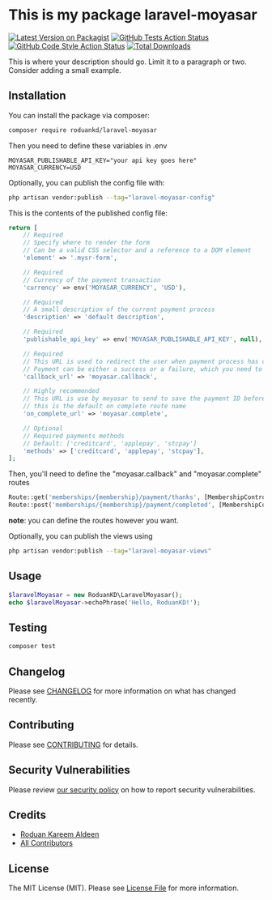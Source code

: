# This is my package laravel-moyasar

[![Latest Version on Packagist](https://img.shields.io/packagist/v/roduankd/laravel-moyasar.svg?style=flat-square)](https://packagist.org/packages/roduankd/laravel-moyasar)
[![GitHub Tests Action Status](https://img.shields.io/github/workflow/status/roduankd/laravel-moyasar/run-tests?label=tests)](https://github.com/roduankd/laravel-moyasar/actions?query=workflow%3Arun-tests+branch%3Amain)
[![GitHub Code Style Action Status](https://img.shields.io/github/workflow/status/roduankd/laravel-moyasar/Check%20&%20fix%20styling?label=code%20style)](https://github.com/roduankd/laravel-moyasar/actions?query=workflow%3A"Check+%26+fix+styling"+branch%3Amain)
[![Total Downloads](https://img.shields.io/packagist/dt/roduankd/laravel-moyasar.svg?style=flat-square)](https://packagist.org/packages/roduankd/laravel-moyasar)

This is where your description should go. Limit it to a paragraph or two. Consider adding a small example.

## Installation

You can install the package via composer:

```bash
composer require roduankd/laravel-moyasar
```

Then you need to define these variables in .env
```dotenv
MOYASAR_PUBLISHABLE_API_KEY="your api key goes here"
MOYASAR_CURRENCY=USD
```

Optionally, you can publish the config file with:

```bash
php artisan vendor:publish --tag="laravel-moyasar-config"
```

This is the contents of the published config file:

```php
return [
    // Required
    // Specify where to render the form
    // Can be a valid CSS selector and a reference to a DOM element
    'element' => '.mysr-form',

    // Required
    // Currency of the payment transaction
    'currency' => env('MOYASAR_CURRENCY', 'USD'),

    // Required
    // A small description of the current payment process
    'description' => 'default description',

    // Required
    'publishable_api_key' => env('MOYASAR_PUBLISHABLE_API_KEY', null),

    // Required
    // This URL is used to redirect the user when payment process has completed
    // Payment can be either a success or a failure, which you need to verify on you system (We will show this in a couple of lines)
    'callback_url' => 'moyasar.callback',

    // Highly recommended
    // This URL is use by moyasar to send to save the payment ID before redirecting the user to 3-D Secure
    // this is the default on complete route name
    'on_complete_url' => 'moyasar.complete',

    // Optional
    // Required payments methods
    // Default: ['creditcard', 'applepay', 'stcpay']
    'methods' => ['creditcard', 'applepay', 'stcpay'],
];

```
Then, you'll need to define the "moyasar.callback" and "moyasar.complete" routes
```php
Route::get('memberships/{membership}/payment/thanks', [MembershipController::class, 'thanks'])->name('moyasar.callback');
Route::post('memberships/{membership}/payment/completed', [MembershipController::class, 'completed'])->name('moyasar.complete');
```
**note**: you can define the routes however you want.

Optionally, you can publish the views using

```bash
php artisan vendor:publish --tag="laravel-moyasar-views"
```

## Usage

```php
$laravelMoyasar = new RoduanKD\LaravelMoyasar();
echo $laravelMoyasar->echoPhrase('Hello, RoduanKD!');
```

## Testing

```bash
composer test
```

## Changelog

Please see [CHANGELOG](CHANGELOG.md) for more information on what has changed recently.

## Contributing

Please see [CONTRIBUTING](.github/CONTRIBUTING.md) for details.

## Security Vulnerabilities

Please review [our security policy](../../security/policy) on how to report security vulnerabilities.

## Credits

- [Roduan Kareem Aldeen](https://github.com/RoduanKD)
- [All Contributors](../../contributors)

## License

The MIT License (MIT). Please see [License File](LICENSE.md) for more information.
